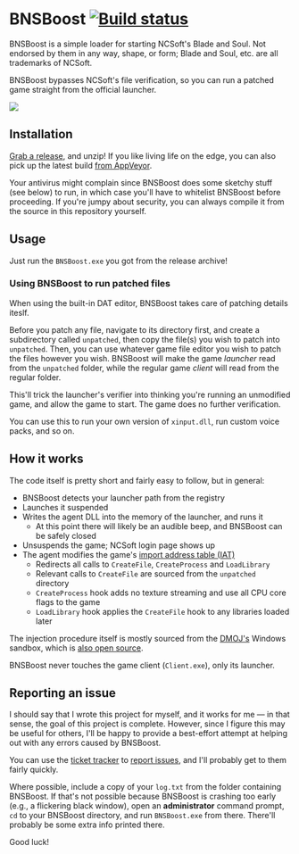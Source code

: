 # BNSBoost [![Build status](https://ci.appveyor.com/api/projects/status/pdx1o24nlghtx64g?svg=true)](https://ci.appveyor.com/project/Xyene/bnsboost)

BNSBoost is a simple loader for starting NCSoft's Blade and Soul. Not endorsed by them in any way, shape, or form; Blade and Soul, etc. are all trademarks of NCSoft.

BNSBoost bypasses NCSoft's file verification, so you can run a patched game straight from the official launcher.

![](https://cloud.githubusercontent.com/assets/1403503/25560753/7538c358-2d2a-11e7-8ae2-b9eae9a9dd26.png)

## Installation

[Grab a release](https://github.com/Xyene/BNSBoost/releases), and unzip! If you like living life on the edge, you can also pick up the latest build [from AppVeyor](https://ci.appveyor.com/project/Xyene/bnsboost).

Your antivirus might complain since BNSBoost does some sketchy stuff (see below) to run, in which case you'll have to
whitelist BNSBoost before proceeding. If you're jumpy about security, you can always compile it from the source in this repository
yourself.

## Usage 
Just run the `BNSBoost.exe` you got from the release archive!

### Using BNSBoost to run patched files

When using the built-in DAT editor, BNSBoost takes care of patching details iteslf.

Before you patch any file, navigate to its directory first, and create a subdirectory called `unpatched`, then copy the file(s) you wish to patch into `unpatched`.
Then, you can use whatever game file editor you wish to patch the files however you wish. BNSBoost will make the game *launcher* read
from the `unpatched` folder, while the regular game *client* will read from the regular folder.

This'll trick the launcher's verifier into thinking you're running an unmodified game, and allow the game to start.
The game does no further verification.

You can use this to run your own version of `xinput.dll`, run custom voice packs, and so on.

## How it works

The code itself is pretty short and fairly easy to follow, but in general:

* BNSBoost detects your launcher path from the registry
* Launches it suspended
* Writes the agent DLL into the memory of the launcher, and runs it
  * At this point there will likely be an audible beep, and BNSBoost can be safely closed
* Unsuspends the game; NCSoft login page shows up
* The agent modifies the game's [import address table (IAT)](https://en.wikipedia.org/wiki/Portable_Executable#Import_Table)
  * Redirects all calls to `CreateFile`, `CreateProcess` and `LoadLibrary`
  * Relevant calls to `CreateFile` are sourced from the `unpatched` directory
  * `CreateProcess` hook adds no texture streaming and use all CPU core flags to the game
  * `LoadLibrary` hook applies the `CreateFile` hook to any libraries loaded later

The injection procedure itself is mostly sourced from the [DMOJ's](https://dmoj.ca/) Windows sandbox, which is [also open source](https://github.com/DMOJ/judge).

BNSBoost never touches the game client (`Client.exe`), only its launcher.

## Reporting an issue

I should say that I wrote this project for myself, and it works for me &mdash; in that sense, the goal of this project is complete.
However, since I figure this may be useful for others, I'll be happy to provide a best-effort attempt at helping out with any
errors caused by BNSBoost.

You can use the [ticket tracker](https://github.com/Xyene/BNSBoost/issues/) to [report issues](https://github.com/Xyene/BNSBoost/issues/new), and I'll probably get to them fairly quickly. 

Where possible, include a copy of your `log.txt` from the folder containing BNSBoost.
If that's not possible because BNSBoost is crashing too early (e.g., a flickering black window), open an **administrator**
command prompt, `cd` to your BNSBoost directory, and run `BNSBoost.exe` from there. There'll probably be some extra info printed there.

Good luck!

